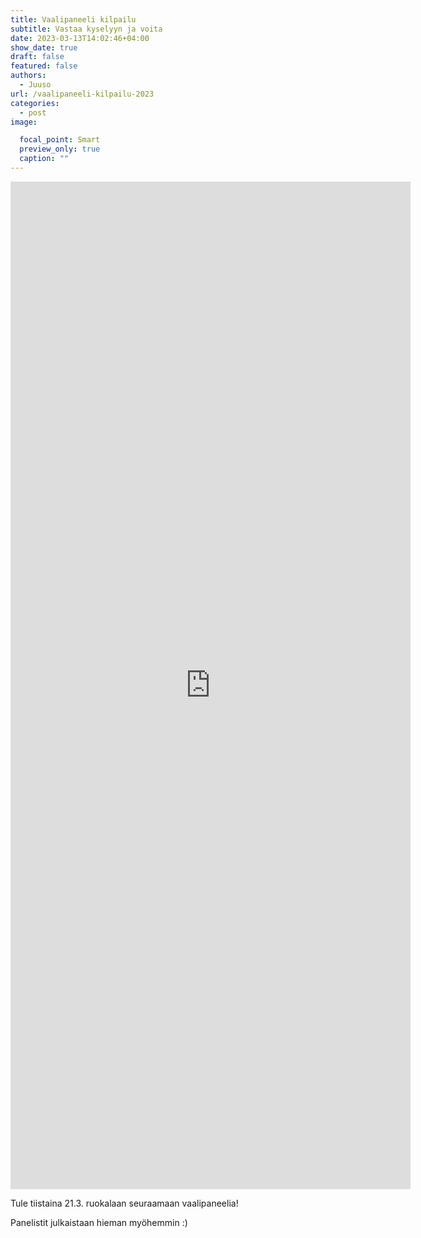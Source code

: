```yaml
---
title: Vaalipaneeli kilpailu
subtitle: Vastaa kyselyyn ja voita
date: 2023-03-13T14:02:46+04:00
show_date: true
draft: false
featured: false
authors:
  - Juuso
url: /vaalipaneeli-kilpailu-2023
categories:
  - post
image:

  focal_point: Smart
  preview_only: true
  caption: ""
---
```

<iframe src="https://docs.google.com/forms/d/e/1FAIpQLSfEyyyDmtIH4XltASMGkbeKHi6mu8Y_XpIRZ9ApGOPXLziDmw/viewform?embedded=true" width="640" height="1612" frameborder="0" marginheight="0" marginwidth="0"></iframe>

Tule tiistaina 21.3. ruokalaan seuraamaan vaalipaneelia!

Panelistit julkaistaan hieman myöhemmin :)

